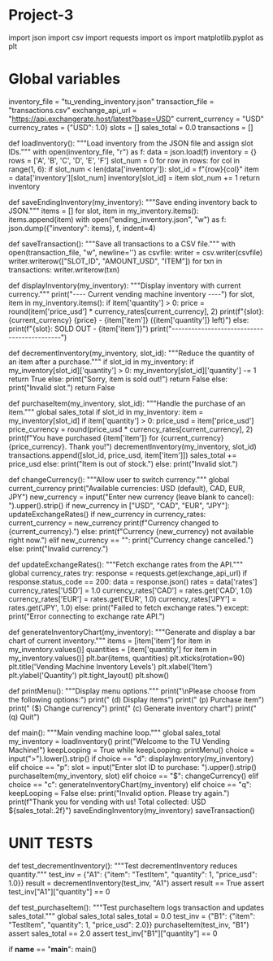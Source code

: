 # Project-3
import json
import csv
import requests
import os
import matplotlib.pyplot as plt

# Global variables
inventory_file = "tu_vending_inventory.json"
transaction_file = "transactions.csv"
exchange_api_url = "https://api.exchangerate.host/latest?base=USD"
current_currency = "USD"
currency_rates = {"USD": 1.0}
slots = []
sales_total = 0.0
transactions = []

def loadInventory():
    """Load inventory from the JSON file and assign slot IDs."""
    with open(inventory_file, "r") as f:
        data = json.load(f)
    inventory = {}
    rows = ['A', 'B', 'C', 'D', 'E', 'F']
    slot_num = 0
    for row in rows:
        for col in range(1, 6):
            if slot_num < len(data['inventory']):
                slot_id = f"{row}{col}"
                item = data['inventory'][slot_num]
                inventory[slot_id] = item
                slot_num += 1
    return inventory

def saveEndingInventory(my_inventory):
    """Save ending inventory back to JSON."""
    items = []
    for slot, item in my_inventory.items():
        items.append(item)
    with open("ending_inventory.json", "w") as f:
        json.dump({"inventory": items}, f, indent=4)

def saveTransaction():
    """Save all transactions to a CSV file."""
    with open(transaction_file, "w", newline='') as csvfile:
        writer = csv.writer(csvfile)
        writer.writerow(["SLOT_ID", "AMOUNT_USD", "ITEM"])
        for txn in transactions:
            writer.writerow(txn)

def displayInventory(my_inventory):
    """Display inventory with current currency."""
    print("---- Current vending machine inventory ----")
    for slot, item in my_inventory.items():
        if item['quantity'] > 0:
            price = round(item['price_usd'] * currency_rates[current_currency], 2)
            print(f"{slot}: {current_currency} {price} - {item['item']} ({item['quantity']} left)")
        else:
            print(f"{slot}: SOLD OUT - {item['item']}")
    print("--------------------------------------------")

def decrementInventory(my_inventory, slot_id):
    """Reduce the quantity of an item after a purchase."""
    if slot_id in my_inventory:
        if my_inventory[slot_id]['quantity'] > 0:
            my_inventory[slot_id]['quantity'] -= 1
            return True
        else:
            print("Sorry, item is sold out!")
            return False
    else:
        print("Invalid slot.")
        return False

def purchaseItem(my_inventory, slot_id):
    """Handle the purchase of an item."""
    global sales_total
    if slot_id in my_inventory:
        item = my_inventory[slot_id]
        if item['quantity'] > 0:
            price_usd = item['price_usd']
            price_currency = round(price_usd * currency_rates[current_currency], 2)
            print(f"You have purchased {item['item']} for {current_currency} {price_currency}. Thank you!")
            decrementInventory(my_inventory, slot_id)
            transactions.append([slot_id, price_usd, item['item']])
            sales_total += price_usd
        else:
            print("Item is out of stock.")
    else:
        print("Invalid slot.")

def changeCurrency():
    """Allow user to switch currency."""
    global current_currency
    print("Available currencies: USD (default), CAD, EUR, JPY")
    new_currency = input("Enter new currency (leave blank to cancel): ").upper().strip()
    if new_currency in ["USD", "CAD", "EUR", "JPY"]:
        updateExchangeRates()
        if new_currency in currency_rates:
            current_currency = new_currency
            print(f"Currency changed to {current_currency}.")
        else:
            print(f"Currency {new_currency} not available right now.")
    elif new_currency == "":
        print("Currency change cancelled.")
    else:
        print("Invalid currency.")

def updateExchangeRates():
    """Fetch exchange rates from the API."""
    global currency_rates
    try:
        response = requests.get(exchange_api_url)
        if response.status_code == 200:
            data = response.json()
            rates = data['rates']
            currency_rates['USD'] = 1.0
            currency_rates['CAD'] = rates.get('CAD', 1.0)
            currency_rates['EUR'] = rates.get('EUR', 1.0)
            currency_rates['JPY'] = rates.get('JPY', 1.0)
        else:
            print("Failed to fetch exchange rates.")
    except:
        print("Error connecting to exchange rate API.")

def generateInventoryChart(my_inventory):
    """Generate and display a bar chart of current inventory."""
    items = [item['item'] for item in my_inventory.values()]
    quantities = [item['quantity'] for item in my_inventory.values()]
    plt.bar(items, quantities)
    plt.xticks(rotation=90)
    plt.title('Vending Machine Inventory Levels')
    plt.xlabel('Item')
    plt.ylabel('Quantity')
    plt.tight_layout()
    plt.show()

def printMenu():
    """Display menu options."""
    print("\nPlease choose from the following options:")
    print(" (d) Display items")
    print(" (p) Purchase item")
    print(" ($) Change currency")
    print(" (c) Generate inventory chart")
    print(" (q) Quit")

def main():
    """Main vending machine loop."""
    global sales_total
    my_inventory = loadInventory()
    print("Welcome to the TU Vending Machine!")
    keepLooping = True
    while keepLooping:
        printMenu()
        choice = input(">").lower().strip()
        if choice == "d":
            displayInventory(my_inventory)
        elif choice == "p":
            slot = input("Enter slot ID to purchase: ").upper().strip()
            purchaseItem(my_inventory, slot)
        elif choice == "$":
            changeCurrency()
        elif choice == "c":
            generateInventoryChart(my_inventory)
        elif choice == "q":
            keepLooping = False
        else:
            print("Invalid option. Please try again.")
    print(f"Thank you for vending with us! Total collected: USD ${sales_total:.2f}")
    saveEndingInventory(my_inventory)
    saveTransaction()

#  UNIT TESTS 
def test_decrementInventory():
    """Test decrementInventory reduces quantity."""
    test_inv = {"A1": {"item": "TestItem", "quantity": 1, "price_usd": 1.0}}
    result = decrementInventory(test_inv, "A1")
    assert result == True
    assert test_inv["A1"]["quantity"] == 0

def test_purchaseItem():
    """Test purchaseItem logs transaction and updates sales_total."""
    global sales_total
    sales_total = 0.0
    test_inv = {"B1": {"item": "TestItem", "quantity": 1, "price_usd": 2.0}}
    purchaseItem(test_inv, "B1")
    assert sales_total == 2.0
    assert test_inv["B1"]["quantity"] == 0

if __name__ == "__main__":
    main()
